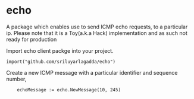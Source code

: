 echo
====


A package which enables use to send ICMP echo requests, to a particular ip. Please note that it is a Toy(a.k.a Hack) implementation and as such not ready for production

Import echo client packge into your project.

    import("github.com/sriluyarlagadda/echo")


Create a new ICMP message with a particular identifier and sequence number,

    	echoMessage := echo.NewMessage(10, 245)


